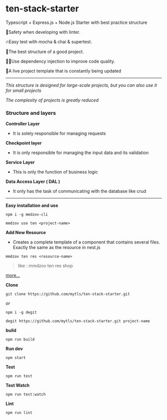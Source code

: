# ten-stack-starter

Typescript + Express.js + Node.js Starter with best practice structure

🦺Safety when developing with linter.

🔥Easy test with mocha & chai & supertest.

🚀The best structure of a good project.

👨‍💻Use dependency injection to improve code quality.

🔄A live project template that is constantly being updated

---

_This structure is designed for large-scale projects, but you can also use it for small projects_

_The complexity of projects is greatly reduced_

### Structure and layers

**Controller Layer**

- It is solely responsible for managing requests

**Checkpoint layer**

- It is only responsible for managing the input data and its validation

**Service Layer**

- This is only the function of business logic

**Data Access Layer ( DAL )**

- It only has the task of communicating with the database like crud

---

**Easy installation and use**

```npm
npm i -g mmdzov-cli
```

```npm
mmdzov use ten <project-name>
```

**Add New Resource**

 - Creates a complete template of a component that contains several files.
Exactly the same as the resource in nest.js 

```npm
mmdzov ten res <resource-name>
```
> like : mmdzov ten res shop


[more...](https://github.com/mmdzov/mmdzov-cli)

**Clone**

```npm
git clone https://github.com/mytls/ten-stack-starter.git
```

_or_

```npm
npm i -g degit
```

```npm
degit https://github.com/mytls/ten-stack-starter.git project-name
```

**build**

```npm
npm run build
```

**Run dev**

```npm
npm start
```

**Test**

```npm
npm run test
```

**Test Watch**

```npm
npm run test:watch
```

**Lint**

```npm
npm run lint
```
